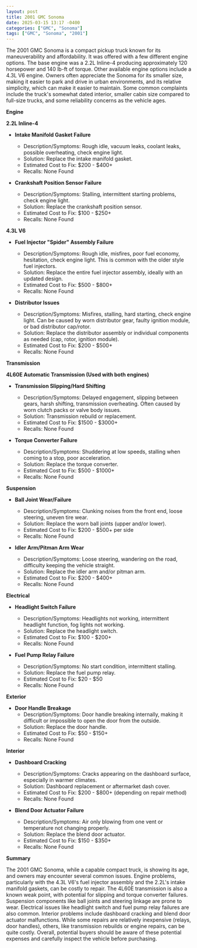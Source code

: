 ```yaml
---
layout: post
title: 2001 GMC Sonoma
date: 2025-03-15 13:17 -0400
categories: ["GMC", "Sonoma"]
tags: ["GMC", "Sonoma", "2001"]
---
```

The 2001 GMC Sonoma is a compact pickup truck known for its maneuverability and affordability. It was offered with a few different engine options. The base engine was a 2.2L Inline-4 producing approximately 120 horsepower and 140 lb-ft of torque. Other available engine options include a 4.3L V6 engine. Owners often appreciate the Sonoma for its smaller size, making it easier to park and drive in urban environments, and its relative simplicity, which can make it easier to maintain. Some common complaints include the truck's somewhat dated interior, smaller cabin size compared to full-size trucks, and some reliability concerns as the vehicle ages.

**Engine**

**2.2L Inline-4**

*   **Intake Manifold Gasket Failure**
    *   Description/Symptoms: Rough idle, vacuum leaks, coolant leaks, possible overheating, check engine light.
    *   Solution: Replace the intake manifold gasket.
    *   Estimated Cost to Fix: $200 - $400+
    *   Recalls: None Found

*   **Crankshaft Position Sensor Failure**
    *   Description/Symptoms: Stalling, intermittent starting problems, check engine light.
    *   Solution: Replace the crankshaft position sensor.
    *   Estimated Cost to Fix: $100 - $250+
    *   Recalls: None Found

**4.3L V6**

*   **Fuel Injector "Spider" Assembly Failure**
    *   Description/Symptoms: Rough idle, misfires, poor fuel economy, hesitation, check engine light. This is common with the older style fuel injectors.
    *   Solution: Replace the entire fuel injector assembly, ideally with an updated design.
    *   Estimated Cost to Fix: $500 - $800+
    *   Recalls: None Found

*   **Distributor Issues**
    *   Description/Symptoms: Misfires, stalling, hard starting, check engine light. Can be caused by worn distributor gear, faulty ignition module, or bad distributor cap/rotor.
    *   Solution: Replace the distributor assembly or individual components as needed (cap, rotor, ignition module).
    *   Estimated Cost to Fix: $200 - $500+
    *   Recalls: None Found

**Transmission**

**4L60E Automatic Transmission (Used with both engines)**

*   **Transmission Slipping/Hard Shifting**
    *   Description/Symptoms: Delayed engagement, slipping between gears, harsh shifting, transmission overheating. Often caused by worn clutch packs or valve body issues.
    *   Solution: Transmission rebuild or replacement.
    *   Estimated Cost to Fix: $1500 - $3000+
    *   Recalls: None Found

*   **Torque Converter Failure**
    *   Description/Symptoms: Shuddering at low speeds, stalling when coming to a stop, poor acceleration.
    *   Solution: Replace the torque converter.
    *   Estimated Cost to Fix: $500 - $1000+
    *   Recalls: None Found

**Suspension**

*   **Ball Joint Wear/Failure**
    *   Description/Symptoms: Clunking noises from the front end, loose steering, uneven tire wear.
    *   Solution: Replace the worn ball joints (upper and/or lower).
    *   Estimated Cost to Fix: $200 - $500+ per side
    *   Recalls: None Found

*   **Idler Arm/Pitman Arm Wear**
    *   Description/Symptoms: Loose steering, wandering on the road, difficulty keeping the vehicle straight.
    *   Solution: Replace the idler arm and/or pitman arm.
    *   Estimated Cost to Fix: $200 - $400+
    *   Recalls: None Found

**Electrical**

*   **Headlight Switch Failure**
    *   Description/Symptoms: Headlights not working, intermittent headlight function, fog lights not working.
    *   Solution: Replace the headlight switch.
    *   Estimated Cost to Fix: $100 - $200+
    *   Recalls: None Found

*   **Fuel Pump Relay Failure**
    *   Description/Symptoms: No start condition, intermittent stalling.
    *   Solution: Replace the fuel pump relay.
    *   Estimated Cost to Fix: $20 - $50
    *   Recalls: None Found

**Exterior**

*   **Door Handle Breakage**
    *   Description/Symptoms: Door handle breaking internally, making it difficult or impossible to open the door from the outside.
    *   Solution: Replace the door handle.
    *   Estimated Cost to Fix: $50 - $150+
    *   Recalls: None Found

**Interior**

*   **Dashboard Cracking**
    *   Description/Symptoms: Cracks appearing on the dashboard surface, especially in warmer climates.
    *   Solution: Dashboard replacement or aftermarket dash cover.
    *   Estimated Cost to Fix: $200 - $800+ (depending on repair method)
    *   Recalls: None Found

*   **Blend Door Actuator Failure**
    *   Description/Symptoms: Air only blowing from one vent or temperature not changing properly.
    *   Solution: Replace the blend door actuator.
    *   Estimated Cost to Fix: $150 - $350+
    *   Recalls: None Found

**Summary**

The 2001 GMC Sonoma, while a capable compact truck, is showing its age, and owners may encounter several common issues. Engine problems, particularly with the 4.3L V6's fuel injector assembly and the 2.2L's intake manifold gaskets, can be costly to repair. The 4L60E transmission is also a known weak point, with potential for slipping and torque converter failures. Suspension components like ball joints and steering linkage are prone to wear. Electrical issues like headlight switch and fuel pump relay failures are also common. Interior problems include dashboard cracking and blend door actuator malfunctions. While some repairs are relatively inexpensive (relays, door handles), others, like transmission rebuilds or engine repairs, can be quite costly. Overall, potential buyers should be aware of these potential expenses and carefully inspect the vehicle before purchasing.

